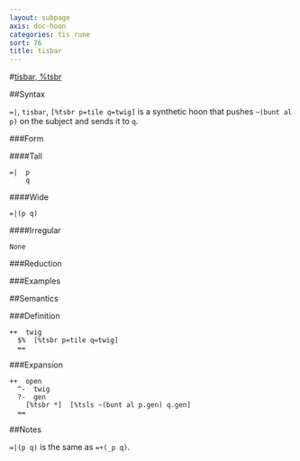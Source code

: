 ```yaml
---
layout: subpage
axis: doc-hoon
categories: tis rune
sort: 76
title: tisbar
---
```




#[tisbar, %tsbr](#tsbr)

##Syntax

`=|`, `tisbar`, `[%tsbr p=tile q=twig]` is a synthetic hoon that
pushes `~(bunt al p)` on the subject and sends it to `q`.

###Form

####Tall

    =|  p
        q

####Wide

    =|(p q)

####Irregular

    None

###Reduction

###Examples

##Semantics

###Definition

    ++  twig  
      $%  [%tsbr p=tile q=twig]
      ==

###Expansion

    ++  open
      ^-  twig
      ?-  gen
        [%tsbr *]  [%tsls ~(bunt al p.gen) q.gen]
      ==

##Notes

`=|(p q)` is the same as `=+(_p q)`.